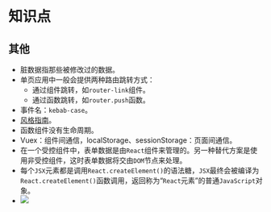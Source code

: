 # 知识点

## 其他

- 脏数据指那些被修改过的数据。
- 单页应用中一般会提供两种路由跳转方式：
  - 通过组件跳转，如`router-link`组件。
  - 通过函数跳转，如`router.push`函数。
- 事件名：`kebab-case`。
- [风格指南](https://cn.vuejs.org/v2/style-guide/)。
- 函数组件没有生命周期。
- Vuex：组件间通信，localStorage、sessionStorage：页面间通信。
- 在一个受控组件中，表单数据是由`React`组件来管理的。另一种替代方案是使用非受控组件，这时表单数据将交由`DOM`节点来处理。
- 每个`JSX`元素都是调用`React.createElement()`的语法糖，`JSX`最终会被编译为`React.createElement()`函数调用，返回称为“`React`元素”的普通`JavaScript`对象。
- ![](/skill-blog/img/0062.png)
